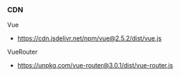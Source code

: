 ### CDN
Vue
- https://cdn.jsdelivr.net/npm/vue@2.5.2/dist/vue.js

VueRouter
- https://unpkg.com/vue-router@3.0.1/dist/vue-router.js

